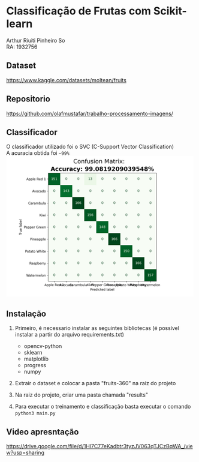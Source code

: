 # Classificação de Frutas com Scikit-learn
Arthur Riuiti Pinheiro So  
RA: 1932756

## Dataset
https://www.kaggle.com/datasets/moltean/fruits

## Repositorio
https://github.com/olafmustafar/trabalho-processamento-imagens/

## Classificador
O classificador utilizado foi o SVC (C-Support Vector Classification)  
A acuracia obtida foi `~99%`  
<img  width="500px" src="results/06072023-1944.png">

## Instalação
1. Primeiro, é necessario instalar as seguintes bibliotecas (é possível instalar a partir do arquivo requirements.txt)
    - opencv-python
    - sklearn
    - matplotlib
    - progress
    - numpy

2. Extrair o dataset e colocar a pasta "fruits-360" na raiz do projeto
3. Na raiz do projeto, criar uma pasta chamada "results"
4. Para executar o treinamento e classificação basta executar o comando ```python3 main.py```

## Video apresntação
https://drive.google.com/file/d/1Hl7C77eKadbtr3tyzJV063qTJCzBqWA_/view?usp=sharing

